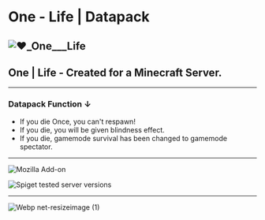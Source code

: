 # One - Life | Datapack 
![❤️_One___Life](https://user-images.githubusercontent.com/78273715/151450797-e595c8cb-3a2b-4e8f-bf21-dac2b2a392b7.png)
---------------------------------------------------
## One | Life - Created for a Minecraft Server.
---------------------------------------------------
### Datapack Function ↓ 
- If you die Once, you can't respawn!
- If you die, you will be given blindness effect.
- If you die, gamemode survival has been changed to gamemode spectator.
---------------------------------------

![Mozilla Add-on](https://img.shields.io/amo/v/d?color=red&label=One%20-%20Life%20&style=for-the-badge)

![Spiget tested server versions](https://img.shields.io/spiget/tested-versions/65786?label=Minecraft&logo=java&style=for-the-badge)
___________________________________________________

![Webp net-resizeimage (1)](https://user-images.githubusercontent.com/78273715/151458351-11682f7f-2f00-4c38-8342-b8dea1dca8ee.jpg)




